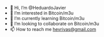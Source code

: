 - 👋 Hi, I’m @HeduardoJavier
- 👀 I’m interested in Bitcoin/m3u
- 🌱 I’m currently learning Bitcoin/m3u
- 💞️ I’m looking to collaborate on Bitcoin/m3u
- 📫 How to reach me hevrivas@gmail.com

<!---
HeduardoJavier/HeduardoJavier is a ✨ special ✨ repository because its `README.md` (this file) appears on your GitHub profile.
You can click the Preview link to take a look at your changes.
--->
